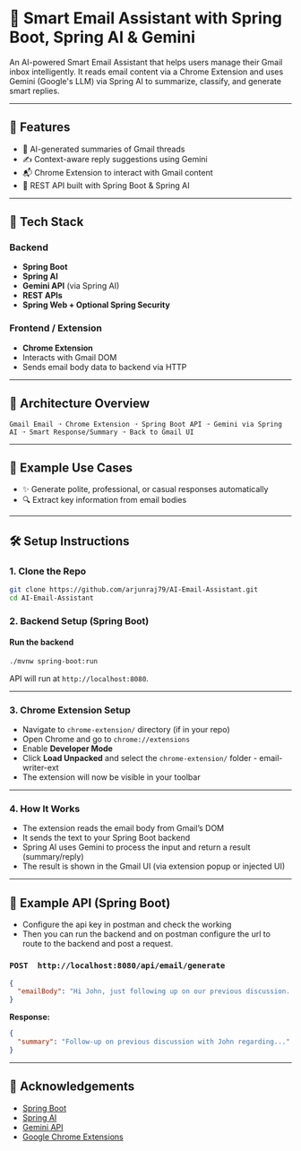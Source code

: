 
# 📧 Smart Email Assistant with Spring Boot, Spring AI & Gemini

An AI-powered Smart Email Assistant that helps users manage their Gmail inbox intelligently. It reads email content via a Chrome Extension and uses Gemini (Google's LLM) via Spring AI to summarize, classify, and generate smart replies.

---

## 🚀 Features

- 🧠 AI-generated summaries of Gmail threads
- ✍️ Context-aware reply suggestions using Gemini
- 📬 Chrome Extension to interact with Gmail content
- 🔌 REST API built with Spring Boot & Spring AI
  
---

## 🧰 Tech Stack

### Backend
- **Spring Boot**
- **Spring AI**
- **Gemini API** (via Spring AI)
- **REST APIs**
- **Spring Web + Optional Spring Security**

### Frontend / Extension
- **Chrome Extension**
- Interacts with Gmail DOM
- Sends email body data to backend via HTTP

---

## 🧠 Architecture Overview

```
Gmail Email ➝ Chrome Extension ➝ Spring Boot API ➝ Gemini via Spring AI ➝ Smart Response/Summary ➝ Back to Gmail UI
```

---

## 🧪 Example Use Cases

- ✨ Generate polite, professional, or casual responses automatically
- 🔍 Extract key information from email bodies

---

## 🛠 Setup Instructions

### 1. Clone the Repo

```bash
git clone https://github.com/arjunraj79/AI-Email-Assistant.git
cd AI-Email-Assistant
```

### 2. Backend Setup (Spring Boot)

#### Run the backend

```bash
./mvnw spring-boot:run
```

API will run at `http://localhost:8080`.

---

### 3. Chrome Extension Setup

- Navigate to `chrome-extension/` directory (if in your repo)
- Open Chrome and go to `chrome://extensions`
- Enable **Developer Mode**
- Click **Load Unpacked** and select the `chrome-extension/` folder - email-writer-ext
- The extension will now be visible in your toolbar

---

### 4. How It Works

- The extension reads the email body from Gmail’s DOM
- It sends the text to your Spring Boot backend
- Spring AI uses Gemini to process the input and return a result (summary/reply)
- The result is shown in the Gmail UI (via extension popup or injected UI)

---

## 🔁 Example API (Spring Boot)

- Configure the api key in postman and check the working
- Then you can run the backend and on postman configure the url to route to the backend and post a request.


### `POST  http://localhost:8080/api/email/generate`

```json
{
  "emailBody": "Hi John, just following up on our previous discussion..."
}
```

**Response:**

```json
{
  "summary": "Follow-up on previous discussion with John regarding..."
}
```

---

## 🙌 Acknowledgements

- [Spring Boot](https://spring.io/projects/spring-boot)
- [Spring AI](https://docs.spring.io/spring-ai)
- [Gemini API](https://ai.google.dev/)
- [Google Chrome Extensions](https://developer.chrome.com/docs/extensions/)
